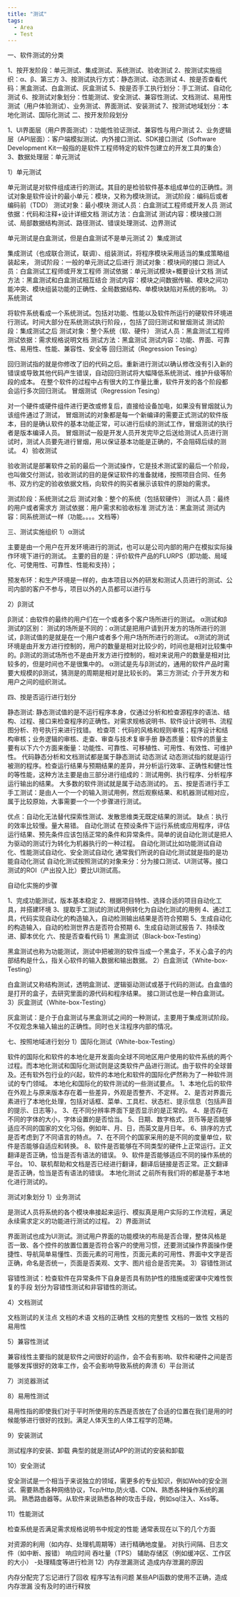 ```yaml
---
title: "测试"
tags:
  - Area
  - Test
---
```


一、软件测试的分类

1、按开发阶段：单元测试、集成测试、系统测试、验收测试
2、按测试实施组织：α、β、第三方
3、按测试执行方式：静态测试、动态测试
4、按是否查看代码：黑盒测试、白盒测试、灰盒测试
5、按是否手工执行划分：手工测试、自动化测试
6、按测试对象划分：性能测试、安全测试、兼容性测试、文档测试、易用性测试（用户体验测试）、业务测试、界面测试、安装测试
7、按测试地域划分：本地化测试、国际化测试
二、按开发阶段划分


1、UI界面层（用户界面测试）：功能性验证测试、兼容性与用户测试
2、业务逻辑层（API层面）：客户端模拟测试、内外接口测试、SDK接口测试（Software Development Kit一般指的是软件工程师特定的软件包建立的开发工具的集合）
3、数据处理层：单元测试

1）单元测试

单元测试是对软件组成进行的测试。其目的是检验软件基本组成单位的正确性。测试对象是软件设计的最小单元：模块，又称为模块测试。
测试阶段：编码后或者编码前（TDD）
测试对象：最小模块
测试人员：白盒测试工程师或开发人员
测试依据：代码和注释+设计详细文档
测试方法：白盒测试
测试内容：模块接口测试、局部数据结构测试、路径测试、错误处理测试、边界测试

单元测试是白盒测试，但是白盒测试不是单元测试
2）集成测试

集成测试（也成联合测试，联调）、组装测试，将程序模块采用适当的集成策略组装起来，
测试阶段：一般的单元测试之后进行
测试对象：模块间的接口
测试人员：白盒测试工程师或开发工程师
测试依据：单元测试模块+概要设计文档
测试方法：黑盒测试和白盒测试相互结合
测试内容：模块之间数据传输、模块之间功能冲突、模块组装功能的正确性、全局数据结构、单模块缺陷对系统的影响。
3）系统测试

将软件系统看成一个系统测试。包括对功能、性能以及软件所运行的硬软件环境进行测试。时间大部分在系统测试执行阶段，，包括了回归测试和冒烟测试
测试阶段：集成测试之后
测试对象：整个系统（软、硬件）
测试人员：黑盒测试工程师
测试依据：需求规格说明文档
测试方法：黑盒测试
测试内容：功能、界面、可靠性、易用性、性能、兼容性、安全等
回归测试（Regression Tesing）

回归测试指的就是你修改了旧的代码之后。重新进行测试以确认修改没有引入新的错误或导致其他代码产生错误，自动回归测试将大幅降低系统测试、维护升级等阶段的成本。
在整个软件的过程中占有很大的工作量比重，软件开发的各个阶段都会运行多次回归测试。
冒烟测试（Regression Tesing）

对一个硬件或硬件组件进行更改或修复后，直接给设备加电，如果没有冒烟就认为该组件通过了测试，
冒烟测试的对象都是每一个新编译的需要正式测试的软件版本，目的是确认软件的基本功能正常，可以进行后续的测试工作，冒烟测试的执行者是版本编译人员。
冒烟测试一般是开发人员开发完毕之后送给测试人员进行测试时，测试人员要先进行冒烟，用以保证基本功能是正确的，不会阻碍后续的测试。
4）验收测试

验收测试是部署软件之前的最后一个测试操作，它是技术测试室的最后一个阶段，也叫做交付测试，验收测试的目的是保证软件的准备就绪，按照项目合同、任务书、双方约定的验收依据文档，向软件的购买者展示该软件的原始的需求。

测试阶段：系统测试之后
测试对象：整个的系统（包括软硬件）
测试人员：最终的用户或者需求方
测试依据：用户需求和验收标准
测试方法：黑盒测试
测试内容：同系统测试一样（功能。。。。文档等）

三、测试实施组织
1）α测试

主要是由一个用户在开发环境进行的测试，也可以是公司内部的用户在模拟实际操作环境下进行的测试。
主要的目的是：评价软件产品的FLURPS（即功能、局域化、可使用性、可靠性、性能和支持）；

预发布环：和生产环境是一样的，由本项目以外的研发和测试人员进行的测试、公司内部的客户不参与，项目以外的人员都可以进行与

2）β测试

β测试：由软件的最终的用户们在一个或者多个客户场所进行的测试。
α测试和β测试的区别：
测试的场所是不同的：α测试是把用户请到开发方的场所进行的测试，β测试值的是就是在一个用户或者多个用户场所所进行的测试。
α测试的测试环境是由开发方进行控制的，用户的数量是相对比较少的，时间也是相对比较集中的。β测试的测试场所也不是由开发方进行控制的，相对来说用户的数量是相对比较多的，但是时间也不是很集中的。
α测试是先与β测试的，通用的软件产品时需要大规模的β测试，猜测是的周期是相对是比较长的。
第三方测试;
介于开发方和用户之间的组织测试。

四、按是否运行进行划分

静态测试:
静态测试值的是不运行程序本身，仅通过分析和检查源程序的语法、结构、过程、接口来检查程序的正确性。对需求规格说明书、软件设计说明书、流程图分析、符号执行来进行找错。
检查项：代码的风格和规则审核；程序设计和结构审核；业务逻辑的审核、走查、审查与技术复审手册
静态质量：软件的质量主要有以下六个方面来衡量：功能性、可靠性、可移植性、可用性、有效性、可维护性。
代码静态分析和文档测试都是属于静态测试
动态测试
动态测试指的就是运行被测的程序。检查运行结果与预期结果的差异，并分析运行效率、正确性和健壮性的等性能，这种方法主要是由三部分进行组成的：测试用例、执行程序、分析程序运行输出的结果。
大多数的软件测试就是属于动态测试的。
五、按是否进行手工
手工测试：是由人一个一个的输入测试用例，然后观察结果、和机器测试相对应，属于比较原始，大事需要一个一个步骤进行测试。

优点：自动化无法替代探索性测试、发散思维类无既定结果的测试。
缺点：执行的效率比较慢。量大易错。
自动化测试
在预设条件下运行系统或应用程序，评估运行结果、预先条件应该包括正常的条件和异常条件。简单的说自动化测试是把人为驱动的测试行为转化为机器执行的一种过程。
自动化测试比如功能测试自动化、性能测试自动化、安全测试自动化
通常我们所说的自动化测试就是指的是功能自动化测试
自动化测试按照测试的对象来分：分为接口测试、UI测试等。接口测试的ROI（产出投入比）要比UI测试高。

自动化实施的步骤

1、完成功能测试，版本基本稳定
2、根据项目特性、选择合适的项目自动化工具，并搭建环境
3、提取手工测试的测试用例转化为自动化测试的用例
4、通过工具，代码实现自动化的构造输入，自动检测输出结果是否符合预期
5、生成自动化的构造输入，自动的检测世界古是否符合预期
6、生成自动测试报告
7、持续改进、脚本优化
六、按是否查看代码
1）黑盒测试（Black-box-Testing）

黑盒测试也称为功能测试，测试中把被测的软件当成一个黑盒子，不关心盒子的内部结构是什么，指关心软件的输入数据和输出数据。
2）白盒测试（White-box-Testing）

白盒测试又称结构测试，透明盒测试、逻辑驱动测试或基于代码的测试。白盒值的是打开的盒子，去研究里面的源代码和程序结果。
接口测试也是一种白盒测试。
3）灰盒测试（White-box-Testing）

灰盒测试：是介于白盒测试与黑盒测试之间的一种测试，主要用于集成测试阶段。不仅观念朱输入输出的正确性。同时也关注程序内部的情况。

七、按照地域进行划分
1）国际化测试（White-box-Testing）

软件的国际化和软件的本地化是开发面向全球不同地区用户使用的软件系统的两个过程。而本地化测试和国际化测试则是这类软件产品进行测试。由于软件的全球普及。还有软外包行业的兴起，软件的本地化和软件的国际化俨然称为了一种软件测试的专门领域。
本地化和国际化的软件测试的一些测试要点。
1、本地化后的软件在外观上与原来版本存在着一些差异，外观是否整齐、不定样。
2、是否对界面元素进行了本地化处理，包括对话框、菜单、工具栏、状态栏、提示信息（包括声音的提示、日志等）。
3、在不同分辨率界面下是否显示的是正常的。
4、是否存在不同的字体的大小，字体设置的是否恰当。
5、日期、数字格式、货币等是否能够适应不同的国家的文化习俗。例如年、月、日，而英文是月日年。
6、排序的方式是否考虑到了不同语言的特点。
7、在不同个的国家采用的是不同的度量单位，软件是否能够自适应和转换。
8、软件是否能够在不同类型的硬件上正常运行。正文翻译是否正确，恰当是否有语法的错误。
9、软件是否能够适应不同的操作系统的平台。
10、联机帮助和文档是否已经进行翻译，翻译后链接是否正常。正文翻译是否正确，恰当是否有语法的错误。
本地化测试
之前所有我们将的都是基于本地化进行测试的。

测试对象划分
1）业务测试

是测试人员将系统的各个模块串接起来运行、模拟真是用户实际的工作流程，满足永续需求定义的功能进行测试的过程。
2）界面测试

界面测试也成为UI测试。测试用户界面的功能模块的布局是否合理，整体风格是否一致、各个控件的放置位置是否符合客户的使用习惯，还要测试操作界面操作便捷性、导航简单易懂性、页面元素的可用性，页面元素的可用性、界面中文字是否正确，命名是否统一，页面是否美观、文字、图片组合是否完美。
3）容错性测试

容错性测试：检查软件在异常条件下自身是否具有防护性的措施或密谋中灾难性恢复的手段
划分为容错性测试和非容错性的测试。

4）文档测试

文档测试的关注点
文档的术语
文档的正确性
文档的完整性
文档的一致性
文档的易用性

5）兼容性测试

兼容线性主要指的就是软件之间很好的运作，会不会有影响、软件和硬件之间是否能够发挥很好的效率工作，会不会影响导致系统的奔溃
6）平台测试

7）浏览器测试

8）易用性测试

易用性指的即使我们对于平时所使用的东西是否放在了合适的位置在我们是用的时候能够进行很好的找到。满足人体天生的人体工程学的范畴。

9）安装测试

测试程序的安装、卸载
典型的就是测试APP的测试的安装和卸载

10）安全测试

安全测试是一个相当于来说独立的领域，需更多的专业知识，例如Web的安全测试、需要熟悉各种网络协议，Tcp/Http,防火墙、CDN、熟悉各种操作系统的漏洞。 熟悉路由器等。从软件来说熟悉各种的攻击手段，例如sql注入、Xss等。

11）性能测试

检查系统是否满足需求规格说明书中规定的性能
通常表现在以下的几个方面

对资源的利用（如内存、处理机周期等）进行精确地度量。
对执行间隔、日志文件（如中断、报错）
响应时间
吞吐量（TPS）
辅助存储区（例如缓冲区、工作区的大小）
-处理精度等进行检测
12）内存泄漏测试
造成内存泄漏的原因

内存分配完了忘记进行了回收
程序写法有问题
某些API函数的使用不正确，造成内存泄漏
没有及时的进行释放